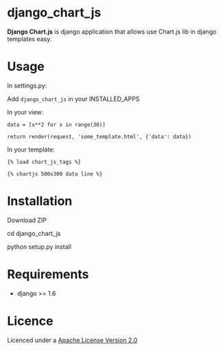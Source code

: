 # django_chart_js
**Django Chart.js** is django application that allows use Chart.js lib in django templates easy.

# Usage
In settings.py:

Add `django_chart_js` in your INSTALLED_APPS

In your view:

`data = [x**2 for x in range(30)]`

`return render(request, 'some_template.html', {'data': data})`

In your template:

`{% load chart_js_tags %}`

`{% chartjs 500x300 data line %}`

# Installation
Download ZIP

cd django_chart_js

python setup.py install

# Requirements
* django >= 1.6

# Licence
Licenced under a [Apache License Version 2.0](https://www.apache.org/licenses/LICENSE-2.0.txt)